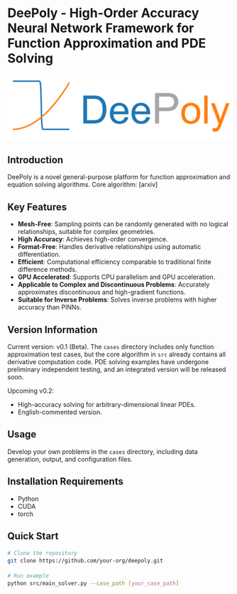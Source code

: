 # DeePoly - High-Order Accuracy Neural Network Framework for Function Approximation and PDE Solving

![](/Doc/logo_deepoly.png)

## Introduction

DeePoly is a novel general-purpose platform for function approximation and equation solving algorithms. Core algorithm: [arxiv]

## Key Features

- **Mesh-Free**: Sampling points can be randomly generated with no logical relationships, suitable for complex geometries.
- **High Accuracy**: Achieves high-order convergence.
- **Format-Free**: Handles derivative relationships using automatic differentiation.
- **Efficient**: Computational efficiency comparable to traditional finite difference methods.
- **GPU Accelerated**: Supports CPU parallelism and GPU acceleration.
- **Applicable to Complex and Discontinuous Problems**: Accurately approximates discontinuous and high-gradient functions.
- **Suitable for Inverse Problems**: Solves inverse problems with higher accuracy than PINNs.

## Version Information

Current version: v0.1 (Beta). The `cases` directory includes only function approximation test cases, but the core algorithm in `src` already contains all derivative computation code. PDE solving examples have undergone preliminary independent testing, and an integrated version will be released soon.

Upcoming v0.2:
- High-accuracy solving for arbitrary-dimensional linear PDEs.
- English-commented version.

## Usage

Develop your own problems in the `cases` directory, including data generation, output, and configuration files.

## Installation Requirements

- Python
- CUDA
- torch

## Quick Start

```bash
# Clone the repository
git clone https://github.com/your-org/deepoly.git

# Run example
python src/main_solver.py --case_path [your_case_path]
